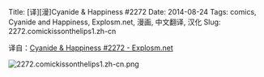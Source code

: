 Title: [译][漫]Cyanide & Happiness #2272
Date: 2014-08-24
Tags: comics, Cyanide and Happiness, Explosm.net, 漫画, 中文翻译, 汉化
Slug: 2272.comickissonthelips1.zh-cn

译自：[Cyanide & Happiness #2272 - Explosm.net](http://explosm.net/comics/2272/)


![2272.comickissonthelips1.zh-cn.png](/static/images/comics/2272.comickissonthelips1.zh-cn.png)




